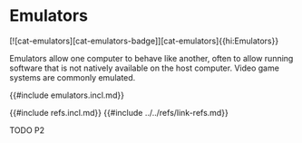 # Emulators

[![cat-emulators][cat-emulators-badge]][cat-emulators]{{hi:Emulators}}

Emulators allow one computer to behave like another, often to allow running software that is not natively available on the host computer. Video game systems are commonly emulated.

{{#include emulators.incl.md}}

{{#include refs.incl.md}}
{{#include ../../refs/link-refs.md}}

<div class="hidden">
TODO P2
</div>
